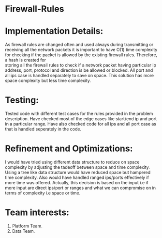 # Firewall-Rules


# Implementation Details:
As firewall rules are changed often and used always during transmitting or receiving all the network packets it is important to
have O(1) time complexity for checking if the packet is allowed by the existing firewall rules. Therefore, a hash is created for	
storing all the firewall rules to check if a network packet having particular ip address, port, protocol and direction is be
allowed or blocked. All port and all ips case is handled separately to save on space. This solution has more space complexity but
less time complexity.
	
	
# Testing:
Tested code with different test cases for the rules provided in the problem description. Have checked most of the edge cases like 
start/end ip and port in a particular range. Have also checked code for all ips and all port case as that is handled seperately in the
code.

# Refinement and Optimizations:
I would have tried using different data structure to reduce on space complexity by adjusting the tadeoff between space and time
complexity. Using a tree like data structure would have reduced space but hampered time complexity. Also would have handled ranged
ips/ports effectively if more time was offered. Actually, this decision is based on the input i.e if more input are direct ips/port or
ranges and what we can compromise on in terms of complexity i.e space or time.
	
# Team interests:
1. Platform Team.
2. Data Team.
